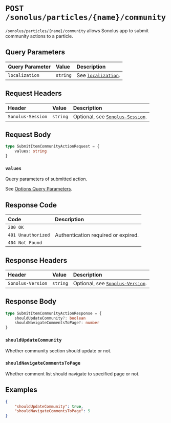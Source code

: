 # `POST /sonolus/particles/{name}/community`

`/sonolus/particles/{name}/community` allows Sonolus app to submit community actions to a particle.

## Query Parameters

| Query Parameter | Value    | Description                                                |
| :-------------- | :------- | :--------------------------------------------------------- |
| `localization`  | `string` | See [`localization`](../query-parameters/localization.md). |

## Request Headers

| Header            | Value    | Description                                                       |
| :---------------- | :------- | :---------------------------------------------------------------- |
| `Sonolus-Session` | `string` | Optional, see [`Sonolus-Session`](../headers/sonolus-session.md). |

## Request Body

```ts
type SubmitItemCommunityActionRequest = {
    values: string
}
```

### `values`

Query parameters of submitted action.

See [Options Query Parameters](../query-parameters/options-query-parameters.md).

## Response Code

| Code               | Description                         |
| :----------------- | :---------------------------------- |
| `200 OK`           |                                     |
| `401 Unauthorized` | Authentication required or expired. |
| `404 Not Found`    |                                     |

## Response Headers

| Header            | Value    | Description                                                       |
| :---------------- | :------- | :---------------------------------------------------------------- |
| `Sonolus-Version` | `string` | Optional, see [`Sonolus-Version`](../headers/sonolus-version.md). |

## Response Body

```ts
type SubmitItemCommunityActionResponse = {
    shouldUpdateCommunity?: boolean
    shouldNavigateCommentsToPage?: number
}
```

### `shouldUpdateCommunity`

Whether community section should update or not.

### `shouldNavigateCommentsToPage`

Whether comment list should navigate to specified page or not.

## Examples

```json
{
    "shouldUpdateCommunity": true,
    "shouldNavigateCommentsToPage": 5
}
```
